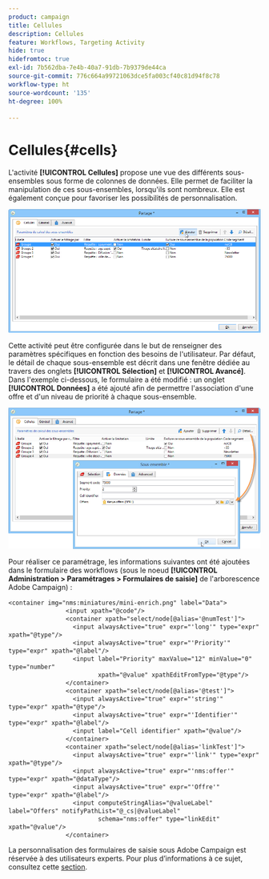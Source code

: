 ```yaml
---
product: campaign
title: Cellules
description: Cellules
feature: Workflows, Targeting Activity
hide: true
hidefromtoc: true
exl-id: 7b562dba-7e4b-40a7-91db-7b9379de44ca
source-git-commit: 776c664a99721063dce5fa003cf40c81d94f8c78
workflow-type: ht
source-wordcount: '135'
ht-degree: 100%

---
```


# Cellules{#cells}



L&#39;activité **[!UICONTROL Cellules]** propose une vue des différents sous-ensembles sous forme de colonnes de données. Elle permet de faciliter la manipulation de ces sous-ensembles, lorsqu&#39;ils sont nombreux. Elle est également conçue pour favoriser les possibilités de personnalisation.

![](assets/wf_split_cells.png)

Cette activité peut être configurée dans le but de renseigner des paramètres spécifiques en fonction des besoins de l&#39;utilisateur. Par défaut, le détail de chaque sous-ensemble est décrit dans une fenêtre dédiée au travers des onglets **[!UICONTROL Sélection]** et **[!UICONTROL Avancé]**. Dans l&#39;exemple ci-dessous, le formulaire a été modifié : un onglet **[!UICONTROL Données]** a été ajouté afin de permettre l&#39;association d&#39;une offre et d&#39;un niveau de priorité à chaque sous-ensemble.

![](assets/wf_split_cells_with_customization.png)

Pour réaliser ce paramétrage, les informations suivantes ont été ajoutées dans le formulaire des workflows (sous le noeud **[!UICONTROL Administration > Paramétrages > Formulaires de saisie]** de l&#39;arborescence Adobe Campaign) :

```
<container img="nms:miniatures/mini-enrich.png" label="Data">
                <input xpath="@code"/>
                <container xpath="select/node[@alias='@numTest']">
                  <input alwaysActive="true" expr="'long'" type="expr" xpath="@type"/>
                  <input alwaysActive="true" expr="'Priority'" type="expr" xpath="@label"/>
                  <input label="Priority" maxValue="12" minValue="0" type="number"
                         xpath="@value" xpathEditFromType="@type"/>
                </container>
                <container xpath="select/node[@alias='@test']">
                  <input alwaysActive="true" expr="'string'" type="expr" xpath="@type"/>
                  <input alwaysActive="true" expr="'Identifier'" type="expr" xpath="@label"/>
                  <input label="Cell identifier" xpath="@value"/>
                </container>
                <container xpath="select/node[@alias='linkTest']">
                  <input alwaysActive="true" expr="'link'" type="expr" xpath="@type"/>
                  <input alwaysActive="true" expr="'nms:offer'" type="expr" xpath="@dataType"/>
                  <input alwaysActive="true" expr="'Offre'" type="expr" xpath="@label"/>
                  <input computeStringAlias="@valueLabel" label="Offers" notifyPathList="@_cs|@valueLabel"
                         schema="nms:offer" type="linkEdit" xpath="@value"/>
                </container>
```

La personnalisation des formulaires de saisie sous Adobe Campaign est réservée à des utilisateurs experts. Pour plus d’informations à ce sujet, consultez cette [section](../../configuration/using/identifying-a-form.md).
